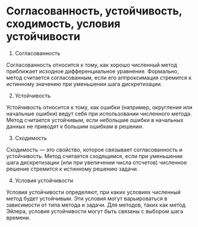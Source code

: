 # Согласованность, устойчивость, сходимость, условия устойчивости

1. Согласованность

Согласованность относится к тому, как хорошо численный метод приближает исходное дифференциальное уравнение. Формально, метод считается согласованным, если его аппроксимация стремится к истинному значению при уменьшении шага дискретизации.

2. Устойчивость

Устойчивость относится к тому, как ошибки (например, округления или начальные ошибки) ведут себя при использовании численного метода. Метод считается устойчивым, если небольшие ошибки в начальных данных не приводят к большим ошибкам в решении.

3. Сходимость

Сходимость — это свойство, которое связывает согласованность и устойчивость. Метод считается сходящимся, если при уменьшении шага дискретизации (или при увеличении числа отсчетов) численное решение стремится к истинному решению задачи.

4. Условия устойчивости

Условия устойчивости определяют, при каких условиях численный метод будет устойчивым. Эти условия могут варьироваться в зависимости от типа метода и задачи. Для методов, таких как метод Эйлера, условия устойчивости могут быть связаны с выбором шага времени.